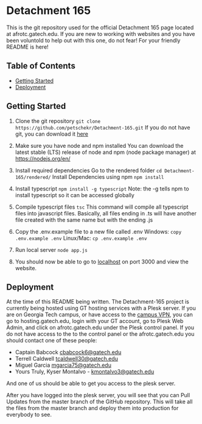 # Detachment 165
This is the git repository used for the official Detachment 165 page located at afrotc.gatech.edu. If you are new to working with websites and you have been voluntold to help out with this one, do not fear! For your friendly README is here!

## Table of Contents
- [Getting Started](#getting-started)
- [Deployment](#deployment)

## Getting Started
1) Clone the git repository 
`git clone https://github.com/petschekr/Detachment-165.git`
If you do not have git, you can download it [here](https://git-scm.com/downloads)

2) Make sure you have node and npm installed
You can download the latest stable (LTS) release of node and npm (node package manager) at https://nodejs.org/en/

3) Install required dependencies
Go to the rendered folder `cd Detachment-165/rendered/`
Install Dependencies using npm `npm install`

4) Install typescript
`npm install -g typescript`
Note: the -g tells npm to install typescript so it can be accessed globally

5) Compile typescript files
`tsc`
This command will compile all typescript files into javascript files. Basically, all files ending in .ts will have another file created with the same name but with the ending .js

6) Copy the .env.example file to a new file called .env
Windows: `copy .env.example .env`
Linux/Mac: `cp .env.example .env`

7) Run local server
`node app.js`

8) You should now be able to go to [localhost](https://localhost:3000) on port 3000 and view the website.

## Deployment
At the time of this README being written. The Detachment-165 project is currently being hosted using GT hosting services with a Plesk server. If you are on Georgia Tech campus, or have access to the [campus VPN](https://faq.oit.gatech.edu/content/how-do-i-get-started-campus-vpn), you can go to hosting.gatech.edu, login with your GT account, go to Plesk Web Admin, and click on afrotc.gatech.edu under the Plesk control panel. If you do not have access to the to the control panel or the afrotc.gatech.edu you should contact one of these people: 
- Captain Babcock cbabcock6@gatech.edu
- Terrell Caldwell tcaldwell30@gatech.edu
- Miguel Garcia mgarcia75@gatech.edu
- Yours Truly, Kyser Montalvo - kmontalvo3@gatech.edu

And one of us should be able to get you access to the plesk server. 

After you have logged into the plesk server, you will see that you can Pull Updates from the master branch of the GitHub repository. This will take all the files from the master branch and deploy them into production for everybody to see. 





